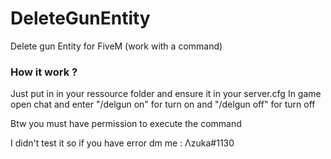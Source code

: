 # DeleteGunEntity

Delete gun Entity for FiveM (work with a command)

### How it work ?

Just put in in your ressource folder and ensure it in your server.cfg
In game open chat and enter "/delgun on" for turn on and "/delgun off" for turn off

 Btw you must have permission to execute the command

I didn't test it so if you have error dm me : Λzuka#1130
